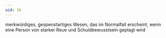 ```yaml
---
uid: 1k
---
```

merkwürdiges, gespenstartiges Wesen, das im Normalfall erscheint, wenn eine Person von starker Reue und Schuldbewusstsein geplagt wird
